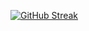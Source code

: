 [![GitHub Streak](https://streak-stats.demolab.com?user=miyufi&theme=dracula&hide_border=true&fire=DD2727)](https://git.io/streak-stats)
